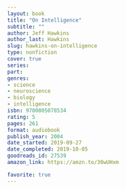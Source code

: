 ```yaml
---
layout: book
title: "On Intelligence"
subtitle: ""
author: Jeff Hawkins
author_last: Hawkins
slug: hawkins-on-intelligence
type: nonfiction
cover: true
series: 
part: 
genres:
- science
- neuroscience
- biology
- intelligence
isbn: 9780805078534
rating: 5
pages: 261
format: audiobook
publish_year: 2004
date_started: 2019-09-27
date_completed: 2019-10-05
goodreads_id: 27539
amazon_link: https://amzn.to/30wUHxm

favorite: true
---
```

